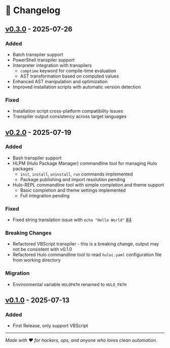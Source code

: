 # 📜 Changelog

## [v0.3.0](https://github.com/hulo-lang/hulo/releases/tag/v0.3.0) - 2025-07-26

### Added

- Batch transpiler support
- PowerShell transpiler support
- Interpreter integration with transpilers
  - `comptime` keyword for compile-time evaluation
  - AST transformation based on computed values
- Enhanced AST manipulation and optimization
- Improved installation scripts with automatic version detection

### Fixed

- Installation script cross-platform compatibility issues
- Transpiler output consistency across target languages

## [v0.2.0](https://github.com/hulo-lang/hulo/releases/tag/v0.2.0) - 2025-07-19

### Added

- Bash transpiler support
- HLPM (Hulo Package Manager) commandline tool for managing Hulo packages
  - `init`, `install`, `uninstall`, `run` commands implemented
  - Package publishing and import resolution pending
- Hulo-REPL commandline tool with simple completion and theme support
  - Basic completion and theme settings implemented
  - Full integration pending

### Fixed

- Fixed string translation issue with `echo "Hello World"` [#4](https://github.com/hulo-lang/hulo/issues/4)

### Breaking Changes

- Refactored VBScript transpiler - this is a breaking change, output may not be consistent with v0.1.0
- Refactored Hulo commandline tool to read `huloc.yaml` configuration file from working directory

### Migration

- Environmental variable `HULOPATH` renamed to `HULO_PATH`

## [v0.1.0](https://github.com/hulo-lang/hulo/releases/tag/v0.1.0) - 2025-07-13

### Added

- First Release, only support VBScript

---

_Made with ❤️ for hackers, ops, and anyone who loves clean automation._
